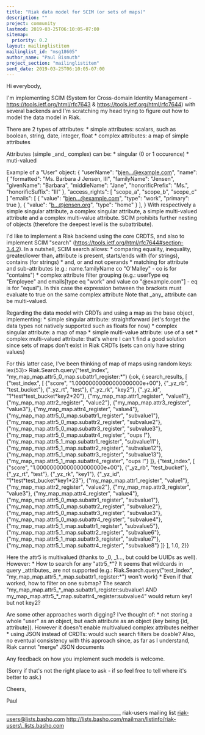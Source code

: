 ```yaml
---
title: "Riak data model for SCIM (or sets of maps)"
description: ""
project: community
lastmod: 2019-03-25T06:10:05-07:00
sitemap:
  priority: 0.2
layout: mailinglistitem
mailinglist_id: "msg18605"
author_name: "Paul Bismuth"
project_section: "mailinglistitem"
sent_date: 2019-03-25T06:10:05-07:00
---
```



Hi everybody,

I'm implementing SCIM (System for Cross-domain Identity Management -
https://tools.ietf.org/html/rfc7643 &
https://tools.ietf.org/html/rfc7644) with several backends and I'm
scratching my head trying to figure out how to model the data model in
Riak.

There are 2 types of attributes:
\* simple attributes: scalars, such as boolean, string, date, integer, float
\* complex attributes: a map of simple attributes

Attributes (simple \_and\_ complex) can be:
\* singular (0 or 1 occurence)
\* muti-valued

Example of a "User" object:
{
 "userName": "bjen...@example.com",
 "name": {
 "formatted": "Ms. Barbara J Jensen, III",
 "familyName": "Jensen",
 "givenName": "Barbara",
 "middleName": "Jane",
 "honorificPrefix": "Ms.",
 "honorificSuffix": "III"
 },
 "access\_rights": [
 "scope\_a",
 "scope\_b",
 "scope\_c"
 ]
 "emails": [
 {
 "value": "bjen...@example.com",
 "type": "work",
 "primary": true
 },
 {
 "value": "b...@jensen.org",
 "type": "home"
 }
 ],
}
With respectively a simple singular attribute, a complex singular
attribute, a simple multi-valued attribute and a complex multi-value
attribute. SCIM prohibits further nesting of objects (therefore the
deepest level is the subattribute).

I'd like to implement a Riak backend using the core CRDTS, and also to
implement SCIM "search"
(https://tools.ietf.org/html/rfc7644#section-3.4.2). In a nutshell,
SCIM search allows:
\* comparing equality, inequality, greater/lower than, attribute is
present, starts/ends with (for strings), contains (for strings)
\* and, or and not operands
\* matching for attribute and sub-attributes (e.g.: name.familyName co
"O'Malley" - co is for "contains")
\* complex attribute filter grouping (e.g.: userType eq "Employee" and
emails[type eq "work" and value co "@example.com"] - eq is for
"equal"). In this case the expression between the brackets must
evaluate to true on the same complex attribute
Note that \_any\_ attribute can be multi-valued.

Regarding the data model with CRDTs and using a map as the base
object, implementing:
\* simple singular attribute: straightforward (let's forget the data
types not natively supported such as floats for now)
\* complex singular attribute: a map of map
\* simple multi-value attribute: use of a set
\* complex multi-valued attribute: that's where I can't find a good
solution since sets of maps don't exist in Riak CRDTs (sets can only
have string values)

For this latter case, I've been thinking of map of maps using random keys:
iex(53)&gt; Riak.Search.query("test\_index",
"my\_map\_map.attr5\_0\_map.subattr1\_register:\*")
{:ok,
 {:search\_results,
 [
 {"test\_index",
 [
 {"score", "1.00000000000000000000e+00"},
 {"\_yz\_rb", "test\_bucket"},
 {"\_yz\_rt", "test"},
 {"\_yz\_rk", "key2"},
 {"\_yz\_id", "1\*test\*test\_bucket\*key2\*20"},
 {"my\_map\_map.attr1\_register", "value1"},
 {"my\_map\_map.attr2\_register", "value2"},
 {"my\_map\_map.attr3\_register", "value3"},
 {"my\_map\_map.attr4\_register", "value4"},
 {"my\_map\_map.attr5\_0\_map.subattr1\_register", "subvalue1"},
 {"my\_map\_map.attr5\_0\_map.subattr2\_register", "subvalue2"},
 {"my\_map\_map.attr5\_0\_map.subattr3\_register", "subvalue3"},
 {"my\_map\_map.attr5\_0\_map.subattr4\_register", "oups !"},
 {"my\_map\_map.attr5\_1\_map.subattr1\_register", "subvalue11"},
 {"my\_map\_map.attr5\_1\_map.subattr2\_register", "subvalue12"},
 {"my\_map\_map.attr5\_1\_map.subattr3\_register", "subvalue13"},
 {"my\_map\_map.attr5\_1\_map.subattr4\_register", "oups !"}
 ]},
 {"test\_index",
 [
 {"score", "1.00000000000000000000e+00"},
 {"\_yz\_rb", "test\_bucket"},
 {"\_yz\_rt", "test"},
 {"\_yz\_rk", "key1"},
 {"\_yz\_id", "1\*test\*test\_bucket\*key1\*23"},
 {"my\_map\_map.attr1\_register", "value1"},
 {"my\_map\_map.attr2\_register", "value2"},
 {"my\_map\_map.attr3\_register", "value3"},
 {"my\_map\_map.attr4\_register", "value4"},
 {"my\_map\_map.attr5\_0\_map.subattr1\_register", "subvalue1"},
 {"my\_map\_map.attr5\_0\_map.subattr2\_register", "subvalue2"},
 {"my\_map\_map.attr5\_0\_map.subattr3\_register", "subvalue3"},
 {"my\_map\_map.attr5\_0\_map.subattr4\_register", "subvalue4"},
 {"my\_map\_map.attr5\_1\_map.subattr1\_register", "subvalue5"},
 {"my\_map\_map.attr5\_1\_map.subattr2\_register", "subvalue6"},
 {"my\_map\_map.attr5\_1\_map.subattr3\_register", "subvalue7"},
 {"my\_map\_map.attr5\_1\_map.subattr4\_register", "subvalue8"}
 ]}
 ], 1.0, 2}}

Here the attr5 is multivalued (thanks to \_0, \_1..., but could be UUIDs
as well). However:
\* How to search for any "attr5\_\*"? It seems that wildcards in query
\_attributes\_ are not supported (e.g.: Riak.Search.query("test\_index",
"my\_map\_map.attr5\_\*\_map.subattr1\_register:\*") won't work)
\* Even if that worked, how to filter on one submap? The search
"my\_map\_map.attr5\_\*\_map.subattr1\_register:subvalue1 AND
my\_map\_map.attr5\_\*\_map.subattr4\_register:subvalue4" would return key1
but not key2?

Are some other approaches worth digging? I've thought of:
\* not storing a whole "user" as an object, but each attribute as an
object (key being {id, attribute}). However it doesn't enable
multivalued complex attributes neither
\* using JSON instead of CRDTs: would such search filters be doable?
Also, no eventual consistency with this approach since, as far as I
understand, Riak cannot "merge" JSON documents

Any feedback on how you implement such models is welcome.

(Sorry if that's not the right place to ask - if so feel free to tell
where it's better to ask.)

Cheers,

Paul

\_\_\_\_\_\_\_\_\_\_\_\_\_\_\_\_\_\_\_\_\_\_\_\_\_\_\_\_\_\_\_\_\_\_\_\_\_\_\_\_\_\_\_\_\_\_\_
riak-users mailing list
riak-users@lists.basho.com
http://lists.basho.com/mailman/listinfo/riak-users\_lists.basho.com

